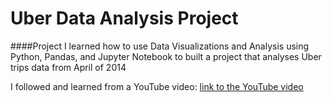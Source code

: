 # Uber Data Analysis Project

####Project
I learned how to use Data Visualizations and Analysis using Python, Pandas, and Jupyter Notebook to built a project that analyses Uber trips data from April of 2014

I followed and learned from a YouTube video:
[link to the YouTube video](youtube.com/watch?v=Q73ADVZCqSU&t=170s)
